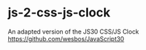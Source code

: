 # js-2-css-js-clock
An adapted version of the JS30 CSS/JS Clock https://github.com/wesbos/JavaScript30
